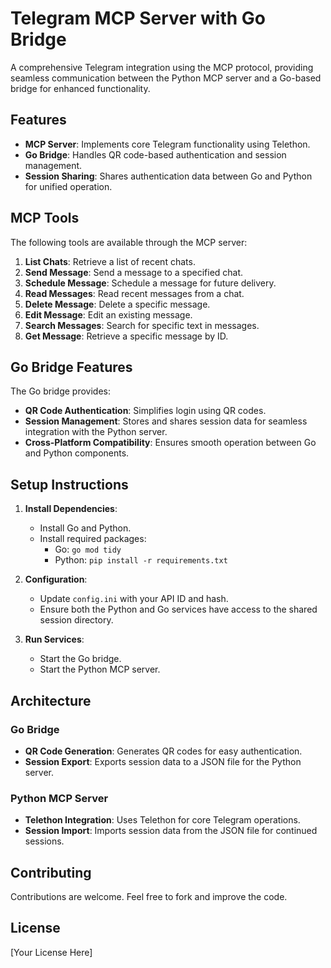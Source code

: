 # Telegram MCP Server with Go Bridge

A comprehensive Telegram integration using the MCP protocol, providing seamless communication between the Python MCP server and a Go-based bridge for enhanced functionality.

## Features

- **MCP Server**: Implements core Telegram functionality using Telethon.
- **Go Bridge**: Handles QR code-based authentication and session management.
- **Session Sharing**: Shares authentication data between Go and Python for unified operation.

## MCP Tools

The following tools are available through the MCP server:

1. **List Chats**: Retrieve a list of recent chats.
2. **Send Message**: Send a message to a specified chat.
3. **Schedule Message**: Schedule a message for future delivery.
4. **Read Messages**: Read recent messages from a chat.
5. **Delete Message**: Delete a specific message.
6. **Edit Message**: Edit an existing message.
7. **Search Messages**: Search for specific text in messages.
8. **Get Message**: Retrieve a specific message by ID.

## Go Bridge Features

The Go bridge provides:

- **QR Code Authentication**: Simplifies login using QR codes.
- **Session Management**: Stores and shares session data for seamless integration with the Python server.
- **Cross-Platform Compatibility**: Ensures smooth operation between Go and Python components.

## Setup Instructions

1. **Install Dependencies**:
   - Install Go and Python.
   - Install required packages:
     - Go: `go mod tidy`
     - Python: `pip install -r requirements.txt`

2. **Configuration**:
   - Update `config.ini` with your API ID and hash.
   - Ensure both the Python and Go services have access to the shared session directory.

3. **Run Services**:
   - Start the Go bridge.
   - Start the Python MCP server.

## Architecture

### Go Bridge
- **QR Code Generation**: Generates QR codes for easy authentication.
- **Session Export**: Exports session data to a JSON file for the Python server.

### Python MCP Server
- **Telethon Integration**: Uses Telethon for core Telegram operations.
- **Session Import**: Imports session data from the JSON file for continued sessions.

## Contributing

Contributions are welcome. Feel free to fork and improve the code.

## License

[Your License Here]
